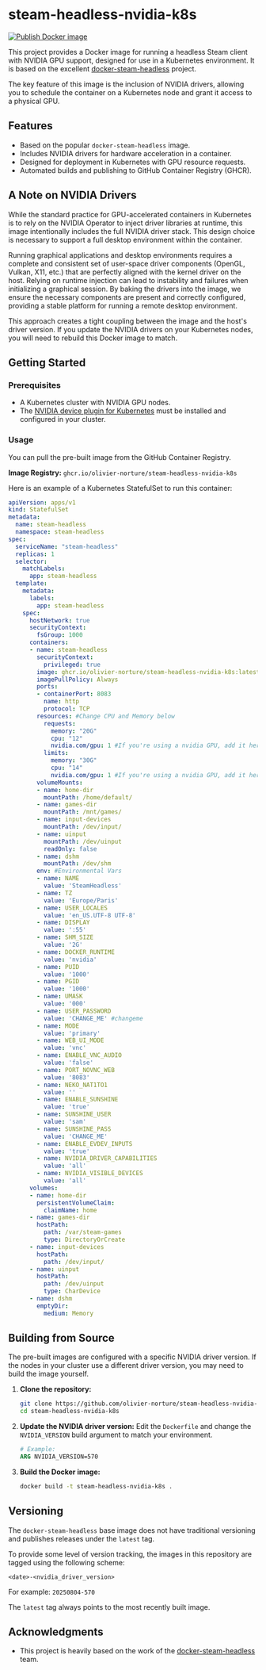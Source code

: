 # steam-headless-nvidia-k8s

[![Publish Docker image](https://github.com/olivier-norture/steam-headless-nvidia-k8s/actions/workflows/publish.yml/badge.svg)](https://github.com/olivier-norture/steam-headless-nvidia-k8s/actions/workflows/publish.yml)

This project provides a Docker image for running a headless Steam client with NVIDIA GPU support, designed for use in a Kubernetes environment. It is based on the excellent [docker-steam-headless](https://github.com/Steam-Headless/docker-steam-headless) project.

The key feature of this image is the inclusion of NVIDIA drivers, allowing you to schedule the container on a Kubernetes node and grant it access to a physical GPU.

## Features

*   Based on the popular `docker-steam-headless` image.
*   Includes NVIDIA drivers for hardware acceleration in a container.
*   Designed for deployment in Kubernetes with GPU resource requests.
*   Automated builds and publishing to GitHub Container Registry (GHCR).

## A Note on NVIDIA Drivers

While the standard practice for GPU-accelerated containers in Kubernetes is to rely on the NVIDIA Operator to inject driver libraries at runtime, this image intentionally includes the full NVIDIA driver stack. This design choice is necessary to support a full desktop environment within the container.

Running graphical applications and desktop environments requires a complete and consistent set of user-space driver components (OpenGL, Vulkan, X11, etc.) that are perfectly aligned with the kernel driver on the host. Relying on runtime injection can lead to instability and failures when initializing a graphical session. By baking the drivers into the image, we ensure the necessary components are present and correctly configured, providing a stable platform for running a remote desktop environment.

This approach creates a tight coupling between the image and the host's driver version. If you update the NVIDIA drivers on your Kubernetes nodes, you will need to rebuild this Docker image to match.

## Getting Started

### Prerequisites

*   A Kubernetes cluster with NVIDIA GPU nodes.
*   The [NVIDIA device plugin for Kubernetes](https://github.com/NVIDIA/k8s-device-plugin) must be installed and configured in your cluster.

### Usage

You can pull the pre-built image from the GitHub Container Registry.

**Image Registry:** `ghcr.io/olivier-norture/steam-headless-nvidia-k8s`

Here is an example of a Kubernetes StatefulSet to run this container:

```yaml
apiVersion: apps/v1
kind: StatefulSet
metadata:
  name: steam-headless
  namespace: steam-headless
spec:
  serviceName: "steam-headless"
  replicas: 1
  selector:
    matchLabels:
      app: steam-headless
  template:
    metadata:
      labels:
        app: steam-headless
    spec:
      hostNetwork: true
      securityContext:
        fsGroup: 1000
      containers:
      - name: steam-headless
        securityContext:
          privileged: true
        image: ghcr.io/olivier-norture/steam-headless-nvidia-k8s:latest
        imagePullPolicy: Always
        ports:
        - containerPort: 8083
          name: http
          protocol: TCP
        resources: #Change CPU and Memory below
          requests:
            memory: "20G"
            cpu: "12"
            nvidia.com/gpu: 1 #If you're using a nvidia GPU, add it here
          limits:
            memory: "30G"
            cpu: "14"
            nvidia.com/gpu: 1 #If you're using a nvidia GPU, add it here
        volumeMounts:
        - name: home-dir
          mountPath: /home/default/
        - name: games-dir
          mountPath: /mnt/games/
        - name: input-devices
          mountPath: /dev/input/
        - name: uinput
          mountPath: /dev/uinput
          readOnly: false
        - name: dshm
          mountPath: /dev/shm
        env: #Environmental Vars
        - name: NAME
          value: 'SteamHeadless'
        - name: TZ
          value: 'Europe/Paris'
        - name: USER_LOCALES
          value: 'en_US.UTF-8 UTF-8'
        - name: DISPLAY
          value: ':55'
        - name: SHM_SIZE
          value: '2G'
        - name: DOCKER_RUNTIME
          value: 'nvidia'
        - name: PUID
          value: '1000'
        - name: PGID
          value: '1000'
        - name: UMASK
          value: '000'
        - name: USER_PASSWORD
          value: 'CHANGE_ME' #changeme
        - name: MODE
          value: 'primary'
        - name: WEB_UI_MODE
          value: 'vnc'
        - name: ENABLE_VNC_AUDIO
          value: 'false'
        - name: PORT_NOVNC_WEB
          value: '8083'
        - name: NEKO_NAT1TO1
          value: ''
        - name: ENABLE_SUNSHINE
          value: 'true'
        - name: SUNSHINE_USER
          value: 'sam'
        - name: SUNSHINE_PASS
          value: 'CHANGE_ME'
        - name: ENABLE_EVDEV_INPUTS
          value: 'true'
        - name: NVIDIA_DRIVER_CAPABILITIES
          value: 'all'
        - name: NVIDIA_VISIBLE_DEVICES
          value: 'all'
      volumes:
      - name: home-dir
        persistentVolumeClaim:
          claimName: home
      - name: games-dir
        hostPath:
          path: /var/steam-games
          type: DirectoryOrCreate
      - name: input-devices
        hostPath:
          path: /dev/input/
      - name: uinput
        hostPath:
          path: /dev/uinput
          type: CharDevice
      - name: dshm
        emptyDir:
          medium: Memory
```

## Building from Source

The pre-built images are configured with a specific NVIDIA driver version. If the nodes in your cluster use a different driver version, you may need to build the image yourself.

1.  **Clone the repository:**
    ```bash
    git clone https://github.com/olivier-norture/steam-headless-nvidia-k8s.git
    cd steam-headless-nvidia-k8s
    ```

2.  **Update the NVIDIA driver version:**
    Edit the `Dockerfile` and change the `NVIDIA_VERSION` build argument to match your environment.
    ```Dockerfile
    # Example:
    ARG NVIDIA_VERSION=570
    ```

3.  **Build the Docker image:**
    ```bash
    docker build -t steam-headless-nvidia-k8s .
    ```

## Versioning

The `docker-steam-headless` base image does not have traditional versioning and publishes releases under the `latest` tag.

To provide some level of version tracking, the images in this repository are tagged using the following scheme:

`<date>-<nvidia_driver_version>`

For example: `20250804-570`

The `latest` tag always points to the most recently built image.

## Acknowledgments

*   This project is heavily based on the work of the [docker-steam-headless](https://github.com/Steam-Headless/docker-steam-headless) team.